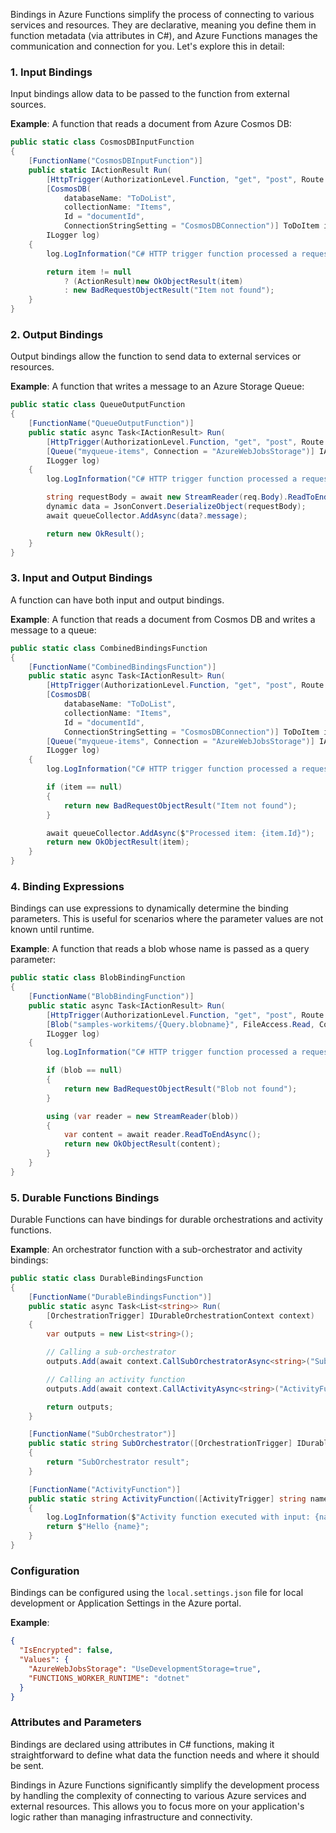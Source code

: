 Bindings in Azure Functions simplify the process of connecting to various services and resources. They are declarative, meaning you define them in function metadata (via attributes in C#), and Azure Functions manages the communication and connection for you. Let's explore this in detail:

### **1. Input Bindings**
Input bindings allow data to be passed to the function from external sources.

**Example**:
A function that reads a document from Azure Cosmos DB:
```csharp
public static class CosmosDBInputFunction
{
    [FunctionName("CosmosDBInputFunction")]
    public static IActionResult Run(
        [HttpTrigger(AuthorizationLevel.Function, "get", "post", Route = null)] HttpRequest req,
        [CosmosDB(
            databaseName: "ToDoList",
            collectionName: "Items",
            Id = "documentId",
            ConnectionStringSetting = "CosmosDBConnection")] ToDoItem item,
        ILogger log)
    {
        log.LogInformation("C# HTTP trigger function processed a request.");

        return item != null
            ? (ActionResult)new OkObjectResult(item)
            : new BadRequestObjectResult("Item not found");
    }
}
```

### **2. Output Bindings**
Output bindings allow the function to send data to external services or resources.

**Example**:
A function that writes a message to an Azure Storage Queue:
```csharp
public static class QueueOutputFunction
{
    [FunctionName("QueueOutputFunction")]
    public static async Task<IActionResult> Run(
        [HttpTrigger(AuthorizationLevel.Function, "get", "post", Route = null)] HttpRequest req,
        [Queue("myqueue-items", Connection = "AzureWebJobsStorage")] IAsyncCollector<string> queueCollector,
        ILogger log)
    {
        log.LogInformation("C# HTTP trigger function processed a request.");

        string requestBody = await new StreamReader(req.Body).ReadToEndAsync();
        dynamic data = JsonConvert.DeserializeObject(requestBody);
        await queueCollector.AddAsync(data?.message);

        return new OkResult();
    }
}
```

### **3. Input and Output Bindings**
A function can have both input and output bindings.

**Example**:
A function that reads a document from Cosmos DB and writes a message to a queue:
```csharp
public static class CombinedBindingsFunction
{
    [FunctionName("CombinedBindingsFunction")]
    public static async Task<IActionResult> Run(
        [HttpTrigger(AuthorizationLevel.Function, "get", "post", Route = null)] HttpRequest req,
        [CosmosDB(
            databaseName: "ToDoList",
            collectionName: "Items",
            Id = "documentId",
            ConnectionStringSetting = "CosmosDBConnection")] ToDoItem item,
        [Queue("myqueue-items", Connection = "AzureWebJobsStorage")] IAsyncCollector<string> queueCollector,
        ILogger log)
    {
        log.LogInformation("C# HTTP trigger function processed a request.");

        if (item == null)
        {
            return new BadRequestObjectResult("Item not found");
        }

        await queueCollector.AddAsync($"Processed item: {item.Id}");
        return new OkObjectResult(item);
    }
}
```

### **4. Binding Expressions**
Bindings can use expressions to dynamically determine the binding parameters. This is useful for scenarios where the parameter values are not known until runtime.

**Example**:
A function that reads a blob whose name is passed as a query parameter:
```csharp
public static class BlobBindingFunction
{
    [FunctionName("BlobBindingFunction")]
    public static async Task<IActionResult> Run(
        [HttpTrigger(AuthorizationLevel.Function, "get", "post", Route = null)] HttpRequest req,
        [Blob("samples-workitems/{Query.blobname}", FileAccess.Read, Connection = "AzureWebJobsStorage")] Stream blob,
        ILogger log)
    {
        log.LogInformation("C# HTTP trigger function processed a request.");

        if (blob == null)
        {
            return new BadRequestObjectResult("Blob not found");
        }

        using (var reader = new StreamReader(blob))
        {
            var content = await reader.ReadToEndAsync();
            return new OkObjectResult(content);
        }
    }
}
```

### **5. Durable Functions Bindings**
Durable Functions can have bindings for durable orchestrations and activity functions.

**Example**:
An orchestrator function with a sub-orchestrator and activity bindings:
```csharp
public static class DurableBindingsFunction
{
    [FunctionName("DurableBindingsFunction")]
    public static async Task<List<string>> Run(
        [OrchestrationTrigger] IDurableOrchestrationContext context)
    {
        var outputs = new List<string>();

        // Calling a sub-orchestrator
        outputs.Add(await context.CallSubOrchestratorAsync<string>("SubOrchestrator", "SubOrchestratorInput"));

        // Calling an activity function
        outputs.Add(await context.CallActivityAsync<string>("ActivityFunction", "ActivityInput"));

        return outputs;
    }

    [FunctionName("SubOrchestrator")]
    public static string SubOrchestrator([OrchestrationTrigger] IDurableOrchestrationContext context)
    {
        return "SubOrchestrator result";
    }

    [FunctionName("ActivityFunction")]
    public static string ActivityFunction([ActivityTrigger] string name, ILogger log)
    {
        log.LogInformation($"Activity function executed with input: {name}");
        return $"Hello {name}";
    }
}
```

### **Configuration**
Bindings can be configured using the `local.settings.json` file for local development or Application Settings in the Azure portal.

**Example**:
```json
{
  "IsEncrypted": false,
  "Values": {
    "AzureWebJobsStorage": "UseDevelopmentStorage=true",
    "FUNCTIONS_WORKER_RUNTIME": "dotnet"
  }
}
```

### **Attributes and Parameters**
Bindings are declared using attributes in C# functions, making it straightforward to define what data the function needs and where it should be sent.

Bindings in Azure Functions significantly simplify the development process by handling the complexity of connecting to various Azure services and external resources. This allows you to focus more on your application's logic rather than managing infrastructure and connectivity.

